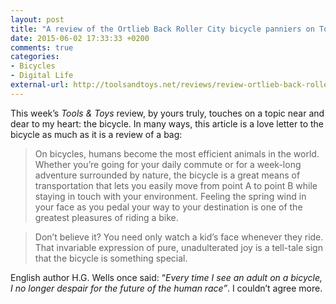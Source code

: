 ```yaml
---
layout: post
title: "A review of the Ortlieb Back Roller City bicycle panniers on Tools &amp; Toys"
date: 2015-06-02 17:33:33 +0200
comments: true
categories: 
- Bicycles
- Digital Life
external-url: http://toolsandtoys.net/reviews/review-ortlieb-back-roller-city-bicycle-panniers/
---
```


This week’s _Tools & Toys_ review, by yours truly, touches on a topic near and dear to my heart: the bicycle. In many ways, this article is a love letter to the bicycle as much as it is a review of a bag:

> On bicycles, humans become the most efficient animals in the world. Whether you’re going for your daily commute or for a week-long adventure surrounded by nature, the bicycle is a great means of transportation that lets you easily move from point A to point B while staying in touch with your environment. Feeling the spring wind in your face as you pedal your way to your destination is one of the greatest pleasures of riding a bike.

> Don’t believe it? You need only watch a kid’s face whenever they ride. That invariable expression of pure, unadulterated joy is a tell-tale sign that the bicycle is something special.

English author H.G. Wells once said: “_Every time I see an adult on a bicycle, I no longer despair for the future of the human race”_. I couldn’t agree more.